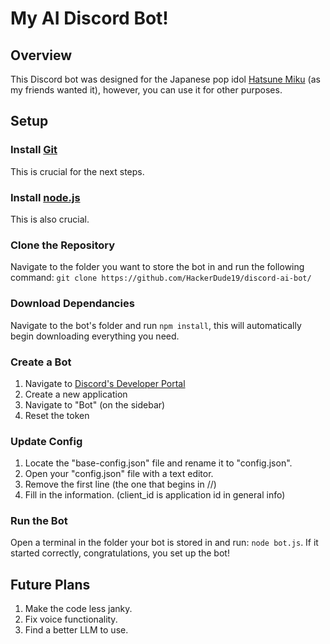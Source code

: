 # My AI Discord Bot!
## Overview
This Discord bot was designed for the Japanese pop idol [Hatsune Miku](https://en.wikipedia.org/wiki/Hatsune_Miku) (as my friends wanted it), however, you can use it for other purposes.
## Setup
### Install [Git](https://git-scm.com/downloads)

This is crucial for the next steps.

### Install [node.js](https://nodejs.org)

This is also crucial.

### Clone the Repository

Navigate to the folder you want to store the bot in and run the following command: `git clone https://github.com/HackerDude19/discord-ai-bot/`

### Download Dependancies

Navigate to the bot's folder and run `npm install`, this will automatically begin downloading everything you need.

### Create a Bot

1. Navigate to [Discord's Developer Portal](https://www.discord.com/developers/applications)
2. Create a new application
3. Navigate to "Bot" (on the sidebar)
4. Reset the token

### Update Config

1. Locate the "base-config.json" file and rename it to "config.json".
2. Open your "config.json" file with a text editor.
3. Remove the first line (the one that begins in //)
4. Fill in the information. (client_id is application id in general info)

### Run the Bot

Open a terminal in the folder your bot is stored in and run: `node bot.js`.
If it started correctly, congratulations, you set up the bot!

## Future Plans

1. Make the code less janky.
2. Fix voice functionality.
3. Find a better LLM to use.